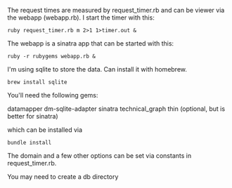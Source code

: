 The request times are measured by request\_timer.rb and can be viewer via the webapp (webapp.rb). I start the timer with this:

    ruby request_timer.rb m 2>1 1>timer.out &

The webapp is a sinatra app that can be started with this:

    ruby -r rubygems webapp.rb &

I'm using sqlite to store the data. Can install it with homebrew.

    brew install sqlite

You'll need the following gems:

datamapper
dm-sqlite-adapter
sinatra
technical\_graph
thin (optional, but is better for sinatra)

which can be installed via 

    bundle install

The domain and a few other options can be set via constants in request\_timer.rb. 

You may need to create a db directory
